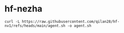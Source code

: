 # hf-nezha
~~~
curl -L https://raw.githubusercontent.com/qilan28/hf-nv1/refs/heads/main/agent.sh -o agent.sh
~~~
